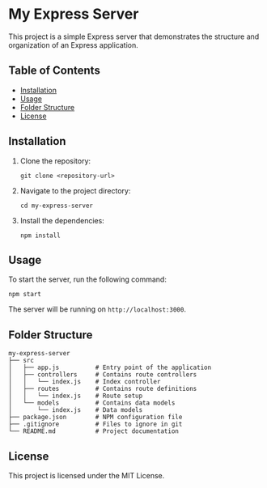 # My Express Server

This project is a simple Express server that demonstrates the structure and organization of an Express application.

## Table of Contents

- [Installation](#installation)
- [Usage](#usage)
- [Folder Structure](#folder-structure)
- [License](#license)

## Installation

1. Clone the repository:
   ```
   git clone <repository-url>
   ```

2. Navigate to the project directory:
   ```
   cd my-express-server
   ```

3. Install the dependencies:
   ```
   npm install
   ```

## Usage

To start the server, run the following command:
```
npm start
```

The server will be running on `http://localhost:3000`.

## Folder Structure

```
my-express-server
├── src
│   ├── app.js          # Entry point of the application
│   ├── controllers     # Contains route controllers
│   │   └── index.js    # Index controller
│   ├── routes          # Contains route definitions
│   │   └── index.js    # Route setup
│   └── models          # Contains data models
│       └── index.js    # Data models
├── package.json        # NPM configuration file
├── .gitignore          # Files to ignore in git
└── README.md           # Project documentation
```

## License

This project is licensed under the MIT License.
